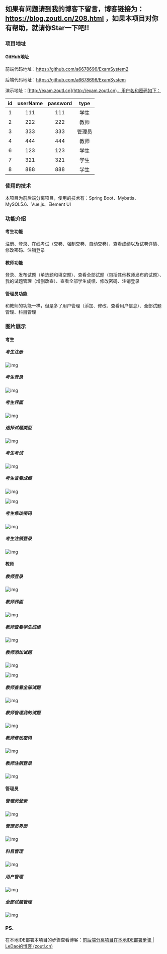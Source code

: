 ## 如果有问题请到我的博客下留言，博客链接为：https://blog.zoutl.cn/208.html ，如果本项目对你有帮助，就请你Star一下吧!!

### 项目地址

#### GitHub地址

前端代码地址：https://github.com/a6678696/ExamSystem2

后端代码地址：https://github.com/a6678696/ExamSystem

演示地址：[http://exam.zoutl.cn](http://exam.zoutl.cn)，用户名和密码如下：

|  id  | userName | password |  type  |
| :--: | :------: | :------: | :----: |
|  1   |   111    |   111    |  学生  |
|  2   |   222    |   222    |  教师  |
|  3   |   333    |   333    | 管理员 |
|  4   |   444    |   444    |  教师  |
|  6   |   123    |   123    |  学生  |
|  7   |   321    |   321    |  学生  |
|  8   |   888    |   888    |  学生  |

### **使用的技术**

本项目为前后端分离项目，使用的技术有：Spring Boot、Mybatis、MySQL5.6、Vue.js、Element UI

### **功能介绍**

#### 考生功能

注册、登录、在线考试（交卷、强制交卷、自动交卷）、查看成绩以及试卷详情、修改密码、注销登录

#### 教师功能

登录、发布试题（单选题和填空题）、查看全部试题（包括其他教师发布的试题）、我的试题管理（增删改查）、查看全部学生成绩、修改密码、注销登录

#### 管理员功能

和教师的功能一样，但是多了用户管理（添加、修改、查看用户信息）、全部试题管理、科目管理

### 图片展示

#### 考生

##### 考生注册

![img](https://image.zoutl.cn/hexo-blog/blogImage/20210702044617.jpg)

##### 考生登录

![img](https://image.zoutl.cn/hexo-blog/blogImage/20210702044629.jpg)

##### 考生界面

![img](https://image.zoutl.cn/hexo-blog/blogImage/20210702045121.jpg)

##### 选择试题类型

![img](https://image.zoutl.cn/hexo-blog/blogImage/20210702044642.jpg)

##### 考生考试

![img](https://image.zoutl.cn/hexo-blog/blogImage/20210702044652.jpg)

##### 考生查看成绩

![img](https://image.zoutl.cn/hexo-blog/blogImage/20210702044705.jpg)

![img](https://image.zoutl.cn/hexo-blog/blogImage/20210702045408.jpg)

##### 考生修改密码

![img](https://image.zoutl.cn/hexo-blog/blogImage/20210702044718.jpg)

##### 考生注销登录

![img](https://image.zoutl.cn/hexo-blog/blogImage/20210702044731.jpg)

#### 教师

##### 教师登录

![img](https://image.zoutl.cn/hexo-blog/blogImage/20210702050134.jpg)

##### 教师界面

![img](https://image.zoutl.cn/hexo-blog/blogImage/20210702050148.jpg)

##### 教师查看学生成绩

![img](https://image.zoutl.cn/hexo-blog/blogImage/20210702050207.jpg)

##### 教师添加试题

![img](https://image.zoutl.cn/hexo-blog/blogImage/20210702050225.jpg)

![img](https://image.zoutl.cn/hexo-blog/blogImage/20210702050234.jpg)

##### 教师查看全部试题

![img](https://image.zoutl.cn/hexo-blog/blogImage/20210702050246.jpg)

##### 教师管理我的试题

![img](https://image.zoutl.cn/hexo-blog/blogImage/20210702050255.jpg)

##### 教师修改密码

![img](https://image.zoutl.cn/hexo-blog/blogImage/20210702050306.jpg)

##### 教师注销登录

![img](https://image.zoutl.cn/hexo-blog/blogImage/20210702050316.jpg)

#### 管理员

##### 管理员登录

![img](https://image.zoutl.cn/hexo-blog/blogImage/20210702050658.jpg)

##### 管理员界面

![img](https://image.zoutl.cn/hexo-blog/blogImage/20210703033842.jpg)

##### 科目管理

![img](https://image.zoutl.cn/hexo-blog/blogImage/20210703033826.jpg)

##### 用户管理

![img](https://image.zoutl.cn/hexo-blog/blogImage/20210702050717.jpg)

##### 全部试题管理

![img](https://image.zoutl.cn/hexo-blog/blogImage/20210702050728.jpg)

### PS.

在本地IDE部署本项目的步骤查看博客：[前后端分离项目在本地IDE部署步骤 | LeDao的博客 (zoutl.cn)](https://blog.zoutl.cn/453.html)
